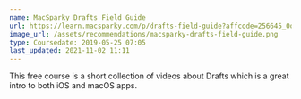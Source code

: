 ```yaml
---
name: MacSparky Drafts Field Guide
url: https://learn.macsparky.com/p/drafts-field-guide?affcode=256645_0ohxw3fs
image_url: /assets/recommendations/macsparky-drafts-field-guide.png
type: Coursedate: 2019-05-25 07:05
last_updated: 2021-11-02 11:11
---
```

This free course is a short collection of videos about Drafts which is a great intro to both iOS and macOS apps.